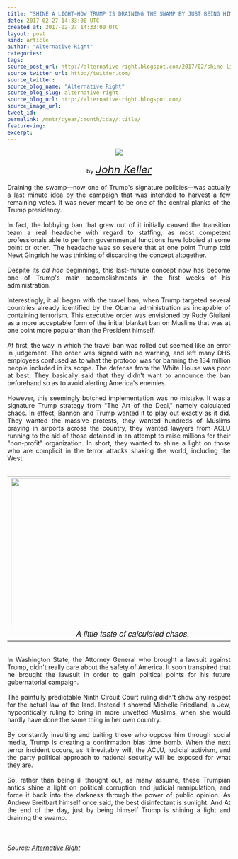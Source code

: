 ```yaml
---
title: "SHINE A LIGHT—HOW TRUMP IS DRAINING THE SWAMP BY JUST BEING HIMSELF"
date: 2017-02-27 14:33:00 UTC
created_at: 2017-02-27 14:33:00 UTC
layout: post
kind: article
author: "Alternative Right"
categories: 
tags: 
source_post_url: http://alternative-right.blogspot.com/2017/02/shine-lighthow-trump-is-draining-swamp.html
source_twitter_url: http://twitter.com/
source_twitter: 
source_blog_name: "Alternative Right"
source_blog_slug: alternative-right
source_blog_url: http://alternative-right.blogspot.com/
source_image_url: 
tweet_id:
permalink: /mntr/:year/:month/:day/:title/
feature-img: 
excerpt:
---
```

<div dir="ltr" style="text-align: left;"><div class="separator" style="clear: both; text-align: center;"><a href="https://3.bp.blogspot.com/-qXseE9bb7ls/WLQzO3S-TEI/AAAAAAAAVy4/RtyQ6L0gpJEFL1xKFZn0NTRBeFZ65d2TACLcB/s1600/20161128_135103-1-e1480669360878.jpg" style="margin-left: 1em; margin-right: 1em;"><img border="0" src="https://3.bp.blogspot.com/-qXseE9bb7ls/WLQzO3S-TEI/AAAAAAAAVy4/RtyQ6L0gpJEFL1xKFZn0NTRBeFZ65d2TACLcB/s1600/20161128_135103-1-e1480669360878.jpg"></a></div><div style="text-align: center;"><br></div><div style="text-align: center;">by <i><span style="font-size: x-large;"><a href="http://alternative-right.blogspot.com/search/label/John%20Keller">John Keller</a></span></i></div><br><div style="text-align: justify;">Draining the swamp—now one of Trump's signature policies—was actually a last minute idea by the campaign that was intended to harvest a few remaining votes. It was never meant to be one of the central planks of the Trump presidency.</div><div style="text-align: justify;"><br></div><div style="text-align: justify;">In fact, the lobbying ban that grew out of it initially caused the transition team a real headache with regard to staffing, as most competent professionals able to perform governmental functions have lobbied at some point or other. The headache was so severe that at one point Trump told Newt Gingrich he was thinking of discarding the concept altogether. <br><br><a name="more"></a>Despite its <i>ad hoc</i> beginnings, this last-minute concept now has become one of Trump's main accomplishments in the first weeks of his administration.<br><div style="text-align: justify;"><br></div><div style="text-align: justify;">Interestingly, it all began with the travel ban, when Trump targeted several countries already identified by the Obama administration as incapable of containing terrorism. This executive order was envisioned by Rudy Giuliani as a more acceptable form of the initial blanket ban on Muslims that was at one point more popular than the President himself.</div><div style="text-align: justify;"><br></div><div style="text-align: justify;">At first, the way in which the travel ban was rolled out seemed like an error in judgement. The order was signed with no warning, and left many DHS employees confused as to what the protocol was for banning the 134 million people included in its scope. The defense from the White House was poor at best. They basically said that they didn't want to announce the ban beforehand so as to avoid alerting America's enemies.</div><div style="text-align: justify;"><br></div><div style="text-align: justify;">However, this seemingly botched implementation was no mistake. It was a signature Trump strategy from "The Art of the Deal," namely calculated chaos. In effect, Bannon and Trump wanted it to play out exactly as it did. They wanted the massive protests, they wanted hundreds of Muslims praying in airports across the country, they wanted lawyers from ACLU running to the aid of those detained in an attempt to raise millions for their "non-profit" organization. In short, they wanted to shine a light on those who are complicit in the terror attacks shaking the world, including the West.<br><br></div><div style="text-align: justify;"><table align="center" cellpadding="0" cellspacing="0" class="tr-caption-container" style="margin-left: auto; margin-right: auto; text-align: center;"><tbody><tr><td style="text-align: center;"><a href="https://1.bp.blogspot.com/-h4Nd57FSnB0/WLQ2rTg960I/AAAAAAAAVzI/7CBUXiTmnrEEcs8SRVgKhiIPFRgnRzlsgCLcB/s1600/sub-buzz-4619-1485729954-1.jpg" style="clear: right; margin-bottom: 1em; margin-left: auto; margin-right: auto;"><img border="0" height="333" src="https://1.bp.blogspot.com/-h4Nd57FSnB0/WLQ2rTg960I/AAAAAAAAVzI/7CBUXiTmnrEEcs8SRVgKhiIPFRgnRzlsgCLcB/s400/sub-buzz-4619-1485729954-1.jpg" width="550"></a></td></tr><tr><td class="tr-caption" style="text-align: center;"><span style='font-family: "helvetica neue" , "arial" , "helvetica" , sans-serif; font-size: large;'><i>A little taste of calculated chaos.</i></span></td></tr></tbody></table><br>In Washington State, the Attorney General who brought a lawsuit against Trump, didn't really care about the safety of America. It soon transpired that he brought the lawsuit in order to gain political points for his future gubernatorial campaign.</div><div style="text-align: justify;"><br></div><div style="text-align: justify;">The painfully predictable Ninth Circuit Court ruling didn't show any respect for the actual law of the land. Instead it showed Michelle Friedland, a Jew, hypocritically ruling to bring in more unvetted Muslims, when she would hardly have done the same thing in her own country.</div><div style="text-align: justify;"><br></div><div style="text-align: justify;">By constantly insulting and baiting those who oppose him through social media, Trump is creating a confirmation bias time bomb. When the next terror incident occurs, as it inevitably will, the ACLU, judicial activism, and the party political approach to national security will be exposed for what they are.</div><div style="text-align: justify;"><br></div><div style="text-align: justify;">So, rather than being ill thought out, as many assume, these Trumpian antics shine a light on political corruption and judicial manipulation, and force it back into the darkness through the power of public opinion. As Andrew Breitbart himself once said, the best disinfectant is sunlight. And At the end of the day, just by being himself Trump is shining a light and draining the swamp. <br><br><br><div style="text-align: center;"><i><span style="font-family: inherit;"><span style='color: black; font-family: "arial" , "helvetica" , sans-serif; line-height: normal;'><span style="font-family: inherit;"> <img alt="" border="0" height="1" src="https://www.paypalobjects.com/en_US/i/scr/pixel.gif" width="1"></span></span></span></i></div></div></div></div><img src="http://feeds.feedburner.com/~r/blogspot/SBfLZ/~4/9gFBP0TeJRA" height="1" width="1" alt=""><div class="">
    <i>Source: <a href="http://alternative-right.blogspot.com/">Alternative Right</a></i>
</div>
